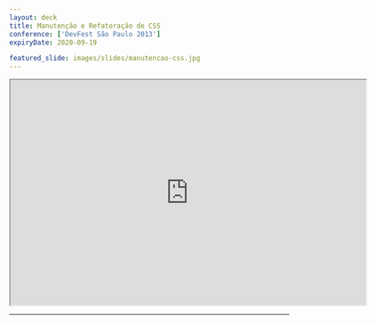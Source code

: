 ```yaml
---
layout: deck
title: Manutenção e Refatoração de CSS
conference: ['DevFest São Paulo 2013']
expiryDate: 2020-09-19

featured_slide: images/slides/manutencao-css.jpg
---
```


<iframe width="640" height="405" src="https://www.youtube.com/embed/-HPqguVm2vw"
allowfullscreen></iframe>

<hr />

<script async class="speakerdeck-embed" data-id="99b4c71036aa0131ba192e6cab9ebf64" data-ratio="1.77777777777778" src="//speakerdeck.com/assets/embed.js"></script>
